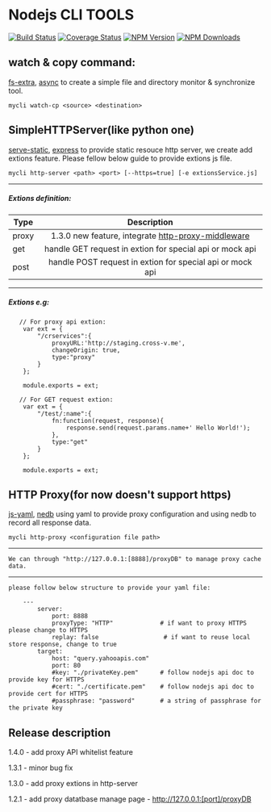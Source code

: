 # Nodejs CLI TOOLS
[![Build Status](https://travis-ci.org/unclebean/mycli.svg?branch=master)](https://travis-ci.org/unclebean/mycli)
[![Coverage Status](https://coveralls.io/repos/unclebean/mycli/badge.svg?branch=master&service=github)](https://coveralls.io/github/unclebean/mycli?branch=master)
[![NPM Version][npm-image]][npm-url]
  [![NPM Downloads][downloads-image]][downloads-url]
## watch & copy command:

[fs-extra](https://github.com/jprichardson/node-fs-extra), [async](https://github.com/caolan/async)
	to create a simple file and directory monitor & synchronize tool.

	mycli watch-cp <source> <destination>

## SimpleHTTPServer(like python one)
[serve-static](https://github.com/expressjs/serve-static), [express](https://github.com/strongloop/express) to provide static resouce http server, we create add extions feature. Please fellow below guide to provide extions js file.

	mycli http-server <path> <port> [--https=true] [-e extionsService.js]
---------------------------------------------------------
##### Extions definition:
| Type     | Description | 
|----------|:-----------:|
| proxy    |  1.3.0 new feature, integrate [http-proxy-middleware](https://github.com/chimurai/http-proxy-middleware)  | 
| get      |  handle GET request in extion for special api or mock api  |
| post     |  handle POST request in extion for special api or mock api |

---------------------------------------------------------
##### Extions e.g: 
```
   // For proxy api extion:
	var ext = {
	    "/crservices":{
	        proxyURL:'http://staging.cross-v.me',
	        changeOrigin: true,
	        type:"proxy"
	    }
	};
	
	module.exports = ext;
```
```
   // For GET request extion:
	var ext = {
  		"/test/:name":{
    		fn:function(request, response){
      			response.send(request.params.name+' Hello World!');
    		},
    		type:"get"
  		}
	};

	module.exports = ext;
```

## HTTP Proxy(for now doesn't support https)
[js-yaml](https://github.com/nodeca/js-yaml), [nedb](https://github.com/louischatriot/nedb) using yaml to provide proxy configuration and using nedb to record all response data.

	mycli http-proxy <configuration file path>
------------------------------------------------------
	We can through "http://127.0.0.1:[8888]/proxyDB" to manage proxy cache data.
------------------------------------------------------
	please follow below structure to provide your yaml file:

  		---
  			server:
    			port: 8888
    			proxyType: "HTTP"             # if want to proxy HTTPS please change to HTTPS
    			replay: false				   # if want to reuse local store response, change to true
  			target:
    			host: "query.yahooapis.com"
    			port: 80
    			#key: "./privateKey.pem"      # follow nodejs api doc to provide key for HTTPS
    			#cert: "./certificate.pem"    # follow nodejs api doc to provide cert for HTTPS
    			#passphrase: "password"       # a string of passphrase for the private key

Release description
--------------------------------
1.4.0 - add proxy API whitelist feature

1.3.1 - minor bug fix

1.3.0 - add proxy extions in http-server 

1.2.1 - add proxy datatbase manage page - http://127.0.0.1:[port]/proxyDB


[npm-image]: https://img.shields.io/npm/v/mycli.svg
[npm-url]: https://npmjs.org/package/mycli
[downloads-image]: https://img.shields.io/npm/dm/mycli.svg
[downloads-url]: https://npmjs.org/package/mycli
